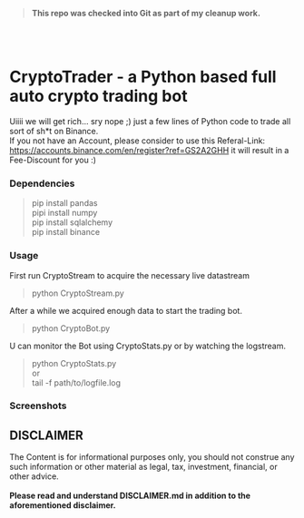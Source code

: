 ><b>This repo was checked into Git as part of my cleanup work.</b>

<br>
<br>

# CryptoTrader - a Python based full auto crypto trading bot
Uiiii we will get rich... sry nope ;) just a few lines of Python code to trade all sort of sh*t on Binance.<br>
If you not have an Account, please consider to use this Referal-Link: https://accounts.binance.com/en/register?ref=GS2A2GHH it will result in a Fee-Discount for you :)

### Dependencies
> pip install pandas <br> pipi install numpy <br> pip install sqlalchemy <br> pip install binance <br> 

### Usage
First run CryptoStream to acquire the necessary live datastream
> python CryptoStream.py

After a while we acquired enough data to start the trading bot.
> python CryptoBot.py

U can monitor the Bot using CryptoStats.py or by watching the logstream.
> python CryptoStats.py <br> or <br>
tail -f path/to/logfile.log

### Screenshots

## DISCLAIMER
The Content is for informational purposes only, you should not construe any such information or other material as legal, tax, investment, financial, or other advice.
<br><br>
<b>Please read and understand DISCLAIMER.md in addition to the aforementioned disclaimer.</b>